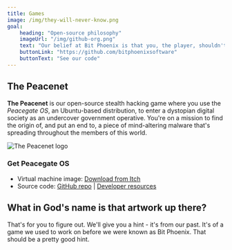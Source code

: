 ```yaml
---
title: Games
image: /img/they-will-never-know.png
goal:
    heading: "Open-source philosophy"
    imageUrl: "/img/github-org.png"
    text: "Our belief at Bit Phoenix is that you, the player, shouldn't be forced to pay for our ability to exist if you don't want to.  As such, we've used several pieces of free and open-source technology to power our website and development workflow.  To pay back the open-source community, all of our games, our Peace Engine, our website, and anything else we've written is completely free to use, free and open-source."
    buttonLink: "https://github.com/bitphoenixsoftware"
    buttonText: "See our code"
---
```


## The Peacenet

**The Peacenet** is our open-source stealth hacking game where you use the *Peacegate OS*, an Ubuntu-based distribution, to enter a dystopian digital society as an undercover government operative.  You're on a mission to find the origin of, and put an end to, a piece of mind-altering malware that's spreading throughout the members of this world.

![The Peacenet logo](/img/the-peacenet.png)

### Get Peacegate OS

 - Virtual machine image: [Download from Itch](https://bitphoenixsoftware.itch.io/the-peacenet)
 - Source code: [GitHub repo](https://github.com/bitphoenixsoftware/the-peacenet) | [Developer resources](https://dev.bitphoenixsoftware.com/the-peacenet)

## What in God's name is that artwork up there?

That's for you to figure out.  We'll give you a hint - it's from our past.  It's of a game we used to work on before we were known as Bit Phoenix.  That should be a pretty good hint.
